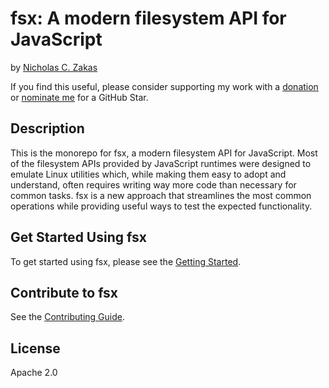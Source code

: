 # fsx: A modern filesystem API for JavaScript

by [Nicholas C. Zakas](https://humanwhocodes.com)

If you find this useful, please consider supporting my work with a [donation](https://humanwhocodes.com/donate) or [nominate me](https://stars.github.com/nominate/) for a GitHub Star.

## Description

This is the monorepo for fsx, a modern filesystem API for JavaScript. Most of the filesystem APIs provided by JavaScript runtimes were designed to emulate Linux utilities which, while making them easy to adopt and understand, often requires writing way more code than necessary for common tasks. fsx is a new approach that streamlines the most common operations while providing useful ways to test the expected functionality.

## Get Started Using fsx

To get started using fsx, please see the [Getting Started](./docs/README.md).

## Contribute to fsx

See the [Contributing Guide](./docs/CONTRIBUTING.md).

## License

Apache 2.0

